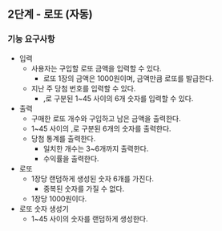 ## 2단계 - 로또 (자동)

### 기능 요구사항
- 입력
  - 사용자는 구입할 로또 금액을 입력할 수 있다.
    - 로또 1장의 금액은 1000원이며, 금액만큼 로또를 발급한다.
  - 지난 주 당첨 번호를 입력할 수 있다.
    - ,로 구분된 1~45 사이의 6개 숫자를 입력할 수 있다.
- 출력
  - 구매한 로또 개수와 구입하고 남은 금액을 출력한다.
  - 1~45 사이의 ,로 구분된 6개의 숫자를 출력한다.
  - 당첨 통계를 출력한다.
    - 일치한 개수는 3~6개까지 출력한다.
    - 수익률을 출력한다.
- 로또
  - 1장당 랜덤하게 생성된 숫자 6개를 가진다.
    - 중복된 숫자를 가질 수 없다.
  - 1장당 1000원이다.
- 로또 숫자 생성기
  - 1~45 사이의 숫자를 랜덤하게 생성한다.

